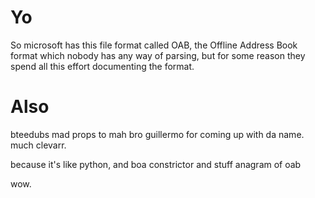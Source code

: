 # Yo

So microsoft has this file format called OAB, the Offline Address Book format which nobody has any way of parsing, but for some reason they spend all this effort documenting the format.

# Also

bteedubs mad props to mah bro guillermo for coming up with da name. much clevarr.

because it's like python, and boa constrictor and stuff anagram of oab

wow.
